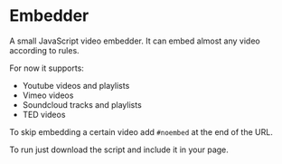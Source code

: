 Embedder
========

A small JavaScript video embedder. It can embed almost any video according to rules.

For now it supports:
* Youtube videos and playlists
* Vimeo videos
* Soundcloud tracks and playlists
* TED videos

To skip embedding a certain video add `#noembed` at the end of the URL.

To run just download the script and include it in your page.

